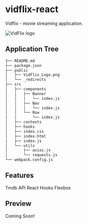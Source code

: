 # vidflix-react
Vidflix - movie streaming application.

![VidFlix logo](https://github.com/moisestech/vidflix-react/blob/master/public/Vidflix-logo.png)

## Application Tree
```bash
├── README.md
├── package.json
├── public
│   ├── VidFlix_Logo.png
│   └── _redirects
├── src
│   ├── components
│   │   ├── Banner
│   │   │   └── index.js
│   │   ├── Nav
│   │   │   └── index.js
│   │   └── Row
│   │       └── index.js
│   ├── contexts
│   ├── hooks
│   ├── index.css
│   ├── index.html
│   ├── index.js
│   └── utils
│       ├── axios.js
│       └── requests.js
└── webpack.config.js
```
## Features
Tmdb API
React Hooks
Flexbox

## Preview
Coming Soon!